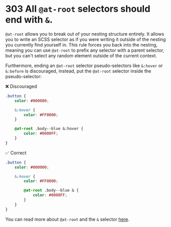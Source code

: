 # 303 All `@at-root` selectors should end with `&`.

`@at-root` allows you to break out of your nesting structure entirely. It allows you to write an SCSS selector as if you were writing it outside of the nesting you currently find yourself in. This rule forces you back into the nesting, meaning you can use `@at-root` to prefix any selector with a parent selector, but you can't select any random element outside of the current context.

Furthermore, ending an `@at-root` selector pseudo-selectors like `&:hover` or `&:before` is discouraged, instead, put the `@at-root` selector inside the pseudo-selector:

❌ Discouraged
```scss
.button {
    color: #000000;

    &:hover {
        color: #FF0000;
    }

    @at-root .body--blue &:hover {
        color: #0000FF;
    }
}
```

✅ Correct
```scss
.button {
    color: #000000;

    &:hover {
        color: #FF0000;

        @at-root .body--blue & {
            color: #0000FF;
        }
    }
}
```

You can read more about `@at-root` and the `&` selector [here](https://css-tricks.com/the-sass-ampersand/).
